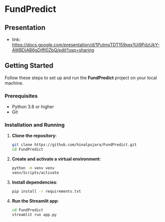 # FundPredict

## Presentation 
- link: https://docs.google.com/presentation/d/1PutmxTDT159xex1Ui9PdzUkY-AWBDiAB6gDjffl0ZbQ/edit?usp=sharing

## Getting Started

Follow these steps to set up and run the **FundPredict** project on your local machine.

### Prerequisites
- Python 3.8 or higher
- Git

### Installation and Running

1. **Clone the repository**:
   ```bash
   git clone https://github.com/hinalpujara/FundPredict.git
   cd FundPredict

2. **Create and activate a virtual environment**:
     ```bash
    python -m venv venv
    venv/Scripts/activate
    
3. **Install dependencies**:
    ```bash
    pip install -r requirements.txt

4. **Run the Streamlit app**:
    ```bash
    cd FundPredict
    streamlit run app.py


